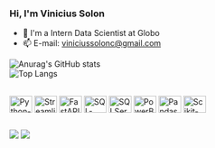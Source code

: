 ### Hi, I'm Vinicius Solon

- 🔭 I'm a Intern Data Scientist at Globo
- 📫 E-mail: viniciussolonc@gmail.com

![Anurag's GitHub stats](https://github-readme-stats.vercel.app/api?username=ViniciusSolon&show_icons=true&theme=transparent)  
![Top Langs](https://github-readme-stats.vercel.app/api/top-langs/?username=ViniciusSolon&layout=compact&theme=transparent)

<div style="display: inline_block"><br>
  <img align="center" alt="Python-Icon" height="30" width="40" src="https://cdn.jsdelivr.net/gh/devicons/devicon/icons/python/python-original.svg" />
  <img align="center" alt="Streamlit-Icon" height="30" width="40" src="https://cdn.jsdelivr.net/gh/devicons/devicon/icons/streamlit/streamlit-original.svg" />
  <img align="center" alt="FastAPI-Icon" height="30" width="40" src="https://cdn.jsdelivr.net/gh/devicons/devicon/icons/fastapi/fastapi-original.svg" />
  <img align="center" alt="SQL-Icon" height="30" width="40" src="https://cdn.jsdelivr.net/gh/devicons/devicon/icons/postgresql/postgresql-original-wordmark.svg" />
  <img align="center" alt="SQLServer-Icon" height="30" width="40" src="https://github.com/microsoft/sql-server-samples/blob/master/samples/SQL%20Server%20Management%20Studio%20(SSMS)%20Logo%20for%20SQL%20Server%20Management%20Studio.png" />
  <img align="center" alt="PowerBI-Icon" height="30" width="40" src="https://static-00.iconduck.com/assets.00/power-bi-icon-1536x2048-0xah5g2o.png" />
  <img align="center" alt="Pandas-Icon" height="30" width="40" src="https://cdn.jsdelivr.net/gh/devicons/devicon/icons/pandas/pandas-original.svg" />
  <img align="center" alt="Scikit-learn-Icon" height="30" width="40" src="https://github.com/scikit-learn/blog/blob/main/assets/images/scikit-learn-logo.png" />
</div>


##

<div> 
  <a href = "mailto:viniciussolonc@gmail.com"><img src="https://img.shields.io/badge/-Gmail-%23333?style=for-the-badge&logo=gmail&logoColor=white" target="_blank"></a>
  <a href="https://www.linkedin.com/in/viniciussolon" target="_blank"><img src="https://img.shields.io/badge/-LinkedIn-%230077B5?style=for-the-badge&logo=linkedin&logoColor=white" target="_blank"></a>
</div>


